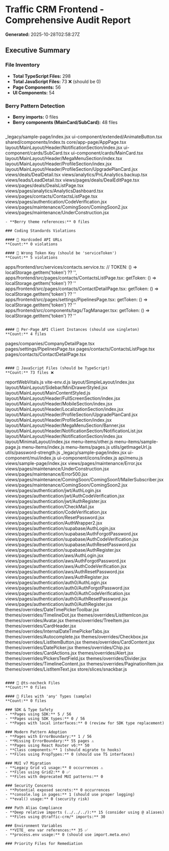 # Traffic CRM Frontend - Comprehensive Audit Report
**Generated:** 2025-10-28T02:58:27Z

## Executive Summary

### File Inventory
- **Total TypeScript Files:** 298
- **Total JavaScript Files:** 73 ❌ (should be 0)
- **Page Components:** 56
- **UI Components:** 54

### Berry Pattern Detection

- **Berry imports:** 0 files
- **Berry components (MainCard/SubCard):** 48 files
  ```
_legacy/sample-page/index.jsx
ui-component/extended/AnimateButton.tsx
shared/components/index.ts
core/app-page/AppPage.tsx
layout/MainLayout/Header/NotificationSection/index.jsx
ui-component/cards/SubCard.tsx
ui-component/cards/MainCard.tsx
layout/MainLayout/Header/MegaMenuSection/index.tsx
layout/MainLayout/Header/ProfileSection/index.jsx
layout/MainLayout/Header/ProfileSection/UpgradePlanCard.jsx
views/deals/DealDetail.tsx
views/analytics/PnLAnalytics.backup.tsx
views/leads/LeadDetail.tsx
views/pages/deals/DealEditPage.tsx
views/pages/deals/DealsListPage.tsx
views/pages/analytics/AnalyticsDashboard.tsx
views/pages/contacts/ContactsListPage.tsx
views/pages/authentication/CodeVerification.jsx
views/pages/maintenance/ComingSoon/ComingSoon2.jsx
views/pages/maintenance/UnderConstruction.jsx
  ```
- **Berry theme references:** 0 files

### Coding Standards Violations

#### 🔗 Hardcoded API URLs
**Count:** 0 violations

#### 🔑 Wrong Token Key (should be 'serviceToken')
**Count:** 5 violations
```
apps/frontend/src/services/contacts.service.ts:  //     TOKEN: () => localStorage.getItem('token') ?? '',
apps/frontend/src/pages/contacts/ContactsListPage.tsx:  getToken: () => localStorage.getItem('token') ?? ''
apps/frontend/src/pages/contacts/ContactDetailPage.tsx:  getToken: () => localStorage.getItem('token') ?? ''
apps/frontend/src/pages/settings/PipelinesPage.tsx:  getToken: () => localStorage.getItem('token') ?? ''
apps/frontend/src/components/tags/TagManager.tsx:  getToken: () => localStorage.getItem('token') ?? ''
```

#### 🔌 Per-Page API Client Instances (should use singleton)
**Count:** 4 files
```
pages/companies/CompanyDetailPage.tsx
pages/settings/PipelinesPage.tsx
pages/contacts/ContactsListPage.tsx
pages/contacts/ContactDetailPage.tsx
```

#### 📜 JavaScript Files (should be TypeScript)
**Count:** 73 files ❌
```
reportWebVitals.js
vite-env.d.js
layout/SimpleLayout/index.jsx
layout/MainLayout/Sidebar/MiniDrawerStyled.jsx
layout/MainLayout/MainContentStyled.js
layout/MainLayout/Header/FullScreenSection/index.jsx
layout/MainLayout/Header/MobileSection/index.jsx
layout/MainLayout/Header/LocalizationSection/index.jsx
layout/MainLayout/Header/ProfileSection/UpgradePlanCard.jsx
layout/MainLayout/Header/ProfileSection/index.jsx
layout/MainLayout/Header/MegaMenuSection/Banner.jsx
layout/MainLayout/Header/NotificationSection/NotificationList.jsx
layout/MainLayout/Header/NotificationSection/index.jsx
layout/MinimalLayout/index.jsx
menu-items/other.js
menu-items/sample-page.js
menu-items/index.js
menu-items/pages.js
utils/getImageUrl.js
utils/password-strength.js
_legacy/sample-page/index.jsx
ui-component/mui/index.js
ui-component/icons/index.js
api/menu.js
views/sample-page/index.jsx
views/pages/maintenance/Error.jsx
views/pages/maintenance/UnderConstruction.jsx
views/pages/maintenance/Error500.jsx
views/pages/maintenance/ComingSoon/ComingSoon1/MailerSubscriber.jsx
views/pages/maintenance/ComingSoon/ComingSoon2.jsx
views/pages/authentication/jwt/AuthLogin.jsx
views/pages/authentication/jwt/AuthCodeVerification.jsx
views/pages/authentication/jwt/AuthRegister.jsx
views/pages/authentication/CheckMail.jsx
views/pages/authentication/CodeVerification.jsx
views/pages/authentication/ResetPassword.jsx
views/pages/authentication/AuthWrapper2.jsx
views/pages/authentication/supabase/AuthLogin.jsx
views/pages/authentication/supabase/AuthForgotPassword.jsx
views/pages/authentication/supabase/AuthCodeVerification.jsx
views/pages/authentication/supabase/AuthResetPassword.jsx
views/pages/authentication/supabase/AuthRegister.jsx
views/pages/authentication/aws/AuthLogin.jsx
views/pages/authentication/aws/AuthForgotPassword.jsx
views/pages/authentication/aws/AuthCodeVerification.jsx
views/pages/authentication/aws/AuthResetPassword.jsx
views/pages/authentication/aws/AuthRegister.jsx
views/pages/authentication/auth0/AuthLogin.jsx
views/pages/authentication/auth0/AuthForgotPassword.jsx
views/pages/authentication/auth0/AuthCodeVerification.jsx
views/pages/authentication/auth0/AuthResetPassword.jsx
views/pages/authentication/auth0/AuthRegister.jsx
themes/overrides/DateTimePickerToolbar.jsx
themes/overrides/TimelineDot.jsx
themes/overrides/ListItemIcon.jsx
themes/overrides/Avatar.jsx
themes/overrides/TreeItem.jsx
themes/overrides/CardHeader.jsx
themes/overrides/InternalDateTimePickerTabs.jsx
themes/overrides/Autocomplete.jsx
themes/overrides/Checkbox.jsx
themes/overrides/ListItemButton.jsx
themes/overrides/CardContent.jsx
themes/overrides/DatePicker.jsx
themes/overrides/Chip.jsx
themes/overrides/CardActions.jsx
themes/overrides/Alert.jsx
themes/overrides/PickersTextField.jsx
themes/overrides/Divider.jsx
themes/overrides/TimelineContent.jsx
themes/overrides/PaginationItem.jsx
themes/overrides/ListItemText.jsx
store/slices/snackbar.js
```

#### 🚫 @ts-nocheck Files
**Count:** 0 files

#### 🎯 Files with 'any' Types (sample)
**Count:** 0 files

### SDK & Type Safety
- **Pages using SDK:** 5 / 56
- **Pages using SDK types:** 0 / 56
- **Pages with local interfaces:** 0 (review for SDK type replacement)

### Modern Pattern Adoption
- **Pages with ErrorBoundary:** 1 / 56
- **Missing ErrorBoundary:** 55 pages ⚠️
- **Pages using React Router v6:** 50
- **Class components:** 1 (should migrate to hooks)
- **Files using PropTypes:** 0 (should use TS interfaces)

### MUI v7 Migration
- **Legacy Grid v1 usage:** 0 occurrences ⚠️
- **Files using Grid2:** 0 ✅
- **Files with deprecated MUI patterns:** 0

### Security Concerns
- **Potential exposed secrets:** 0 occurrences
- **console.log in pages:** 1 (should use proper logging)
- **eval() usage:** 0 (security risk)

### Path Alias Compliance
- **Deep relative imports (../../../):** 15 (consider using @ aliases)
- **Files using @traffic-crm/* imports:** 30

### Environment Variables
- **VITE_ env var references:** 35 ✅
- **process.env usage:** 0 (should use import.meta.env)

### Priority Files for Remediation
